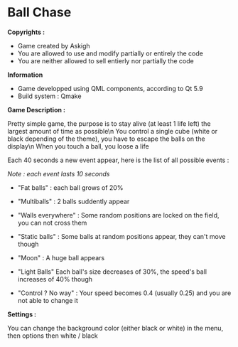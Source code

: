 # Ball Chase

**Copyrights :**

- Game created by Askigh
- You are allowed to use and modify partially or entirely the code
- You are neither allowed to sell entierly nor partially the code

**Information**

- Game developped using QML components, according to Qt 5.9
- Build system : Qmake

**Game Description :**

Pretty simple game, the purpose is to stay alive (at least 1 life left) the largest amount of time as possible\n
You control a single cube (white or black depending of the theme), you have to escape the balls on the display\n
When you touch a ball, you loose a life

Each 40 seconds a new event appear, here is the list of all possible events :

*Note : each event lasts 10 seconds*

- "Fat balls" : each ball grows of 20%

- "Multiballs" : 2 balls suddently appear

- "Walls everywhere" : Some random positions are locked on the field, you can not cross them

- "Static balls" : Some balls at random positions appear, they can't move though

- "Moon" : A huge ball appears

- "Light Balls" Each ball's size decreases of 30%, the speed's ball increases of 40% though

- "Control ? No way" : Your speed becomes 0.4 (usually 0.25) and you are not able to change it

**Settings :**

You can change the background color (either black or white) in the menu, then options then white / black




